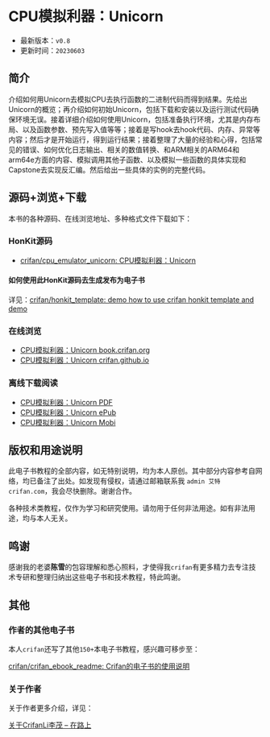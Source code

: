 # CPU模拟利器：Unicorn

* 最新版本：`v0.8`
* 更新时间：`20230603`

## 简介

介绍如何用Unicorn去模拟CPU去执行函数的二进制代码而得到结果。先给出Unicorn的概览；再介绍如何初始Unicorn，包括下载和安装以及运行测试代码确保环境无误。接着详细介绍如何使用Unicorn，包括准备执行环境，尤其是内存布局、以及函数参数、预先写入值等等；接着是写hook去hook代码、内存、异常等内容；然后才是开始运行，得到运行结果；接着整理了大量的经验和心得，包括常见的错误、如何优化日志输出、相关的数值转换、和ARM相关的ARM64和arm64e方面的内容、模拟调用其他子函数、以及模拟一些函数的具体实现和Capstone去实现反汇编。然后给出一些具体的实例的完整代码。

## 源码+浏览+下载

本书的各种源码、在线浏览地址、多种格式文件下载如下：

### HonKit源码

* [crifan/cpu_emulator_unicorn: CPU模拟利器：Unicorn](https://github.com/crifan/cpu_emulator_unicorn)

#### 如何使用此HonKit源码去生成发布为电子书

详见：[crifan/honkit_template: demo how to use crifan honkit template and demo](https://github.com/crifan/honkit_template)

### 在线浏览

* [CPU模拟利器：Unicorn book.crifan.org](https://book.crifan.org/books/cpu_emulator_unicorn/website/)
* [CPU模拟利器：Unicorn crifan.github.io](https://crifan.github.io/cpu_emulator_unicorn/website/)

### 离线下载阅读

* [CPU模拟利器：Unicorn PDF](https://book.crifan.org/books/cpu_emulator_unicorn/pdf/cpu_emulator_unicorn.pdf)
* [CPU模拟利器：Unicorn ePub](https://book.crifan.org/books/cpu_emulator_unicorn/epub/cpu_emulator_unicorn.epub)
* [CPU模拟利器：Unicorn Mobi](https://book.crifan.org/books/cpu_emulator_unicorn/mobi/cpu_emulator_unicorn.mobi)

## 版权和用途说明

此电子书教程的全部内容，如无特别说明，均为本人原创。其中部分内容参考自网络，均已备注了出处。如发现有侵权，请通过邮箱联系我 `admin 艾特 crifan.com`，我会尽快删除。谢谢合作。

各种技术类教程，仅作为学习和研究使用。请勿用于任何非法用途。如有非法用途，均与本人无关。

## 鸣谢

感谢我的老婆**陈雪**的包容理解和悉心照料，才使得我`crifan`有更多精力去专注技术专研和整理归纳出这些电子书和技术教程，特此鸣谢。

## 其他

### 作者的其他电子书

本人`crifan`还写了其他`150+`本电子书教程，感兴趣可移步至：

[crifan/crifan_ebook_readme: Crifan的电子书的使用说明](https://github.com/crifan/crifan_ebook_readme)

### 关于作者

关于作者更多介绍，详见：

[关于CrifanLi李茂 – 在路上](https://www.crifan.org/about/)
